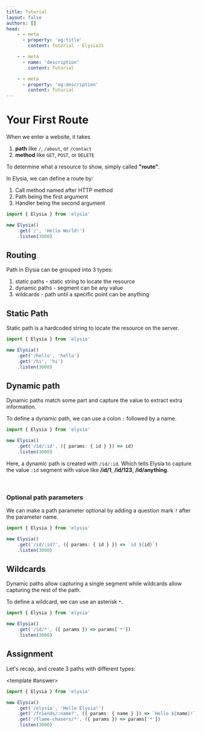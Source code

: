 ```yaml
---
title: Tutorial
layout: false
authors: []
head:
    - - meta
      - property: 'og:title'
        content: Tutorial - ElysiaJS

    - - meta
      - name: 'description'
        content: Tutorial

    - - meta
      - property: 'og:description'
        content: Tutorial
---
```


<script setup lang="ts">
import { Elysia } from 'elysia'

import Editor from '../../components/xiao/playground/playground.vue'
import Playground from '../../components/nearl/playground.vue'

import { code, testcases } from './data'

const demo3 = new Elysia()
	  .get('/id', () => `id: undefined`)
    .get('/id/:id', ({ params: { id } }) => `id: ${id}`)

const demo6 = new Elysia()
    .get('/id/:id', ({ params: { id } }) => id)
    .get('/id/123', '123')
    .get('/id/anything', 'anything')
    .get('/id', ({ status }) => status(404))
    .get('/id/anything/test', ({ status }) => status(404))

const demo9 = new Elysia()
    .get('/id/:id', ({ params: { id } }) => id)
    .get('/id/123', '123')
    .get('/id/anything', 'anything')
    .get('/id', ({ status }) => status(404))
    .get('/id/:id/:name', ({ params: { id, name } }) => id + '/' + name)
</script>

<Editor :code="code" :testcases="testcases">

# Your First Route

When we enter a website, it takes
1. **path** like `/`, `/about`, or `/contact`
2. **method** like `GET`, `POST`, or `DELETE`

To determine what a resource to show, simply called **"route"**.

In Elysia, we can define a route by:
1. Call method named after HTTP method
2. Path being the first argument
3. Handler being the second argument

```typescript
import { Elysia } from 'elysia'

new Elysia()
	.get('/', 'Hello World!')
	.listen(3000)
```

## Routing
Path in Elysia can be grouped into 3 types:

1. static paths - static string to locate the resource
2. dynamic paths - segment can be any value
3. wildcards - path until a specific point can be anything

## Static Path

Static path is a hardcoded string to locate the resource on the server.

```ts
import { Elysia } from 'elysia'

new Elysia()
	.get('/hello', 'hello')
	.get('/hi', 'hi')
	.listen(3000)
```

## Dynamic path

Dynamic paths match some part and capture the value to extract extra information.

To define a dynamic path, we can use a colon `:` followed by a name.

```typescript twoslash
import { Elysia } from 'elysia'

new Elysia()
    .get('/id/:id', ({ params: { id } }) => id)
    .listen(3000)
```



Here, a dynamic path is created with `/id/:id`. Which tells Elysia to capture the value `:id` segment with value like **/id/1**, **/id/123**, **/id/anything**.

<br>

<Playground
  :elysia="demo6"
  :alias="{
    '/id/:id': '/id/1'
  }"
  :mock="{
    '/id/:id': {
      GET: '1'
    }
  }"
/>

### Optional path parameters
We can make a path parameter optional by adding a question mark `?` after the parameter name.

```typescript twoslash
import { Elysia } from 'elysia'

new Elysia()
    .get('/id/:id?', ({ params: { id } }) => `id ${id}`)
    .listen(3000)
```

<Playground
  :elysia="demo3"
  :alias="{
    '/id/:id': '/id/1'
  }"
  :mock="{
    '/id/:id': {
      GET: 'id 1'
    },
  }"
/>

## Wildcards

Dynamic paths allow capturing a single segment while wildcards allow capturing the rest of the path.

To define a wildcard, we can use an asterisk `*`.

```typescript twoslash
import { Elysia } from 'elysia'

new Elysia()
    .get('/id/*', ({ params }) => params['*'])
    .listen(3000)
```

<Playground
  :elysia="demo9"
  :alias="{
    '/id/:id': '/id/1',
    '/id/:id/:name': '/id/anything/rest'
  }"
  :mock="{
    '/id/:id': {
      GET: '1'
    },
    '/id/:id/:name': {
      GET: 'anything/rest'
    }
  }"
/>

## Assignment

Let's recap, and create 3 paths with different types:

<template #answer>

```typescript
import { Elysia } from 'elysia'

new Elysia()
	.get('/elysia', 'Hello Elysia!')
	.get('/friends/:name?', ({ params: { name } }) => `Hello ${name}!`)
	.get('/flame-chasers/*', ({ params }) => params['*'])
	.listen(3000)
```

</template>

</Editor>
